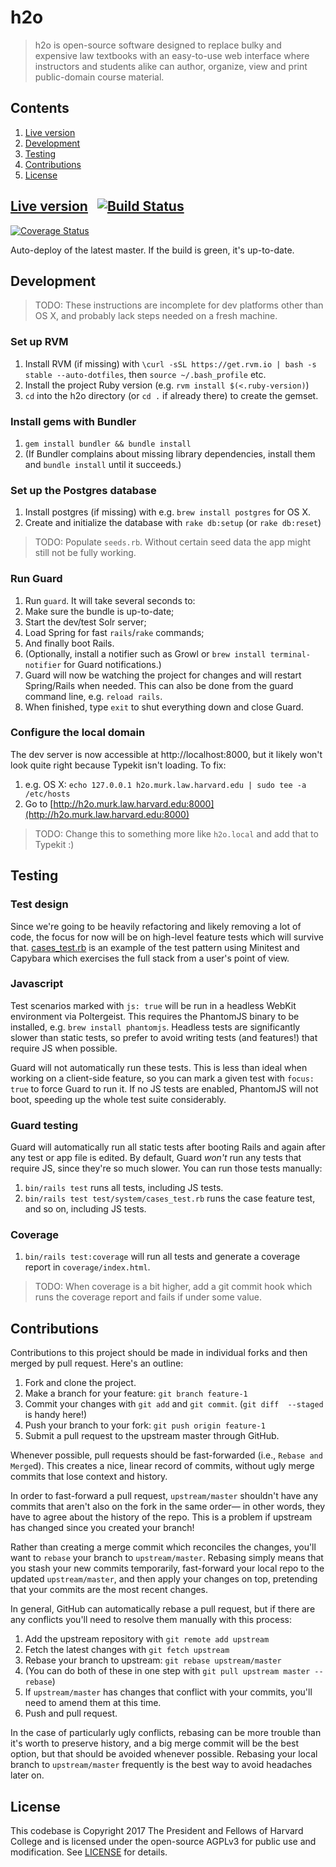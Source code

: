 # h2o

> h2o is open-source software designed to replace bulky and expensive law textbooks with an easy-to-use web interface where instructors and students alike can author, organize, view and print public-domain course material.

## Contents

1. [Live version](#live-version)
2. [Development](#development)
3. [Testing](#testing)
3. [Contributions](#contributions)
3. [License](#license)

## [Live version](https://h2o-dev.lil.tools) &nbsp; [![Build Status](https://travis-ci.org/harvard-lil/h2o.svg?branch=master)](https://travis-ci.org/harvard-lil/h2o)
[![Coverage Status](https://coveralls.io/repos/github/harvard-lil/h2o/badge.svg?branch=master)](https://coveralls.io/github/harvard-lil/h2o?branch=master)

Auto-deploy of the latest master. If the build is green, it's up-to-date.


## Development

> TODO: These instructions are incomplete for dev platforms other than OS X, and probably lack steps needed on a fresh machine.

### Set up RVM

1. Install RVM (if missing) with `\curl -sSL https://get.rvm.io | bash -s stable --auto-dotfiles`, then `source ~/.bash_profile` etc.
2. Install the project Ruby version (e.g. `rvm install $(<.ruby-version)`)
2. `cd` into the h2o directory (or `cd .` if already there) to create the gemset.

### Install gems with Bundler

1. `gem install bundler && bundle install`
2. (If Bundler complains about missing library dependencies, install them and `bundle install` until it succeeds.)

### Set up the Postgres database

1. Install postgres (if missing) with e.g. `brew install postgres` for OS X.
3. Create and initialize the database with `rake db:setup` (or `rake db:reset`)

> TODO: Populate `seeds.rb`. Without certain seed data the app might still not be fully working.

### Run Guard

1. Run `guard`. It will take several seconds to:
2. Make sure the bundle is up-to-date;
2. Start the dev/test Solr server;
3. Load Spring for fast `rails`/`rake` commands;
4. And finally boot Rails.
3. (Optionally, install a notifier such as Growl or `brew install terminal-notifier` for Guard notifications.)
4. Guard will now be watching the project for changes and will restart Spring/Rails when needed. This can also be done from the guard command line, e.g. `reload rails`.
5. When finished, type `exit` to shut everything down and close Guard.

### Configure the local domain

The dev server is now accessible at http://localhost:8000, but it likely won't look quite right because Typekit isn't loading. To fix:

1. e.g. OS X: `echo 127.0.0.1 h2o.murk.law.harvard.edu | sudo tee -a /etc/hosts`
2. Go to [http://h2o.murk.law.harvard.edu:8000](http://h2o.murk.law.harvard.edu:8000)

> TODO: Change this to something more like `h2o.local` and add that to Typekit :)

## Testing

### Test design

Since we're going to be heavily refactoring and likely removing a lot of code, the focus for now will be on high-level feature tests which will survive that. [cases_test.rb](test/features/cases_test.rb) is an example of the test pattern using Minitest and Capybara which exercises the full stack from a user's point of view.

### Javascript

Test scenarios marked with `js: true` will be run in a headless WebKit environment via Poltergeist. This requires the PhantomJS binary to be installed, e.g. `brew install phantomjs`. Headless tests are significantly slower than static tests, so prefer to avoid writing tests (and features!) that require JS when possible.

Guard will not automatically run these tests. This is less than ideal when working on a client-side feature, so you can mark a given test with `focus: true` to force Guard to run it. If no JS tests are enabled, PhantomJS will not boot, speeding up the whole test suite considerably.

### Guard testing

Guard will automatically run all static tests after booting Rails and  again after any test or app file is edited. By default, Guard _won't_ run any tests that require JS, since they're so much slower. You can run those tests manually:

1. `bin/rails test` runs all tests, including JS tests.
1. `bin/rails test test/system/cases_test.rb` runs the case feature test, and so on, including JS tests.

### Coverage

1. `bin/rails test:coverage` will run all tests and generate a coverage report in `coverage/index.html`.

> TODO: When coverage is a bit higher, add a git commit hook which runs the coverage report and fails if under some value.

## Contributions

Contributions to this project should be made in individual forks and then merged by pull request. Here's an outline:

1. Fork and clone the project.
1. Make a branch for your feature: `git branch feature-1`
1. Commit your changes with `git add` and `git commit`. (`git diff  --staged` is handy here!)
1. Push your branch to your fork: `git push origin feature-1`
1. Submit a pull request to the upstream master through GitHub.

Whenever possible, pull requests should be fast-forwarded (i.e., `Rebase and Merge`d). This creates a nice, linear record of commits, without ugly merge commits that lose context and history.

In order to fast-forward a pull request, `upstream/master` shouldn't have any commits that aren't also on the fork in the same order— in other words, they have to agree about the history of the repo. This is a problem if upstream has changed since you created your branch!

Rather than creating a merge commit which reconciles the changes, you'll want to `rebase` your branch to `upstream/master`. Rebasing simply means that you stash your new commits temporarily, fast-forward your local repo to the updated `upstream/master`, and then apply your changes on top,  pretending that your commits are the most recent changes.

In general, GitHub can automatically rebase a pull request, but if there are any conflicts you'll need to resolve them manually with this process:

1. Add the upstream repository with `git remote add upstream`
1. Fetch the latest changes with `git fetch upstream`
1. Rebase your branch to upstream: `git rebase upstream/master`
1. (You can do both of these in one step with `git pull upstream master --rebase`)
1. If `upstream/master` has changes that conflict with your commits, you'll need to amend them at this time.
1. Push and pull request.

In the case of particularly ugly conflicts, rebasing can be more trouble than it's worth to preserve history, and a big merge commit will be the best option, but that should be avoided whenever possible. Rebasing your local branch to `upstream/master` frequently is the best way to avoid headaches later on.

## License

This codebase is Copyright 2017 The President and Fellows of Harvard College and is licensed under the open-source AGPLv3 for public use and modification. See [LICENSE](LICENSE) for details.
